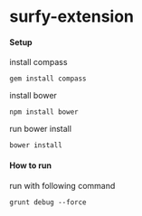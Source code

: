 surfy-extension
=====

#### Setup
install compass
```
gem install compass
```

install bower
```
npm install bower
```

run bower install
```
bower install
```

#### How to run
run with following command
```
grunt debug --force
```
